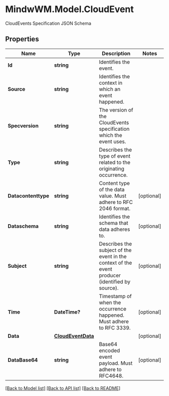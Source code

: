 # MindwWM.Model.CloudEvent
CloudEvents Specification JSON Schema

## Properties

Name | Type | Description | Notes
------------ | ------------- | ------------- | -------------
**Id** | **string** | Identifies the event. | 
**Source** | **string** | Identifies the context in which an event happened. | 
**Specversion** | **string** | The version of the CloudEvents specification which the event uses. | 
**Type** | **string** | Describes the type of event related to the originating occurrence. | 
**Datacontenttype** | **string** | Content type of the data value. Must adhere to RFC 2046 format. | [optional] 
**Dataschema** | **string** | Identifies the schema that data adheres to. | [optional] 
**Subject** | **string** | Describes the subject of the event in the context of the event producer (identified by source). | [optional] 
**Time** | **DateTime?** | Timestamp of when the occurrence happened. Must adhere to RFC 3339. | [optional] 
**Data** | [**CloudEventData**](CloudEventData.md) |  | [optional] 
**DataBase64** | **string** | Base64 encoded event payload. Must adhere to RFC4648. | [optional] 

[[Back to Model list]](../README.md#documentation-for-models) [[Back to API list]](../README.md#documentation-for-api-endpoints) [[Back to README]](../README.md)

